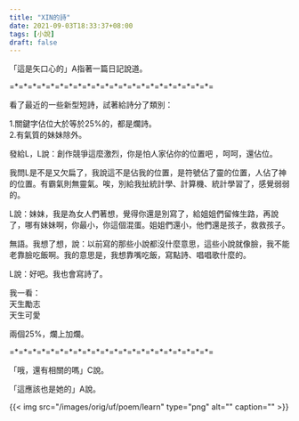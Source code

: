 ```yaml
---
title: "XIN的詩"
date: 2021-09-03T18:33:37+08:00
tags: [小說]
draft: false
---
```


「這是矢口心的」A指著一篇日記說道。

=\*=\*=\*=\*=\*=\*=\*=\*=\*=\*=\*=\*=\*=\*=\*=\*=\*=\*=\*=\*=\*=\*=


看了最近的一些新型短詩，試著給詩分了類別：

1.關鍵字佔位大於等於25%的，都是爛詩。  
2.有氣質的妹妹除外。

發給L，L說：創作競爭這麼激烈，你是怕人家佔你的位置吧
，呵呵，還佔位。

我問L是不是又欠扁了，我說這不是佔我的位置，是符號佔了靈的位置，人佔了神的位置。有霸氣則無靈氣。唉，別給我扯統計學、計算機、統計學習了，感覺弱弱的。

L說：妹妹，我是為女人們著想，覺得你還是別寫了，給姐姐們留條生路，再說了，哪有妹妹啊，你最小，你這個混蛋。姐姐們還小，他們還是孩子，救救孩子。

無語。我想了想，說：以前寫的那些小說都沒什麼意思，這些小說就像臉，我不能老靠臉吃飯啊。我的意思是，我想靠嘴吃飯，寫點詩、唱唱歌什麼的。

L說：好吧。我也會寫詩了。

我一看：  
天生勵志  
天生可愛  

兩個25%，爛上加爛。

=\*=\*=\*=\*=\*=\*=\*=\*=\*=\*=\*=\*=\*=\*=\*=\*=\*=\*=\*=\*=\*=\*=

「哦，還有相關的嗎」C說。

「這應該也是她的」A說。

{{< img src="/images/orig/uf/poem/learn" type="png" alt="" caption="" >}}